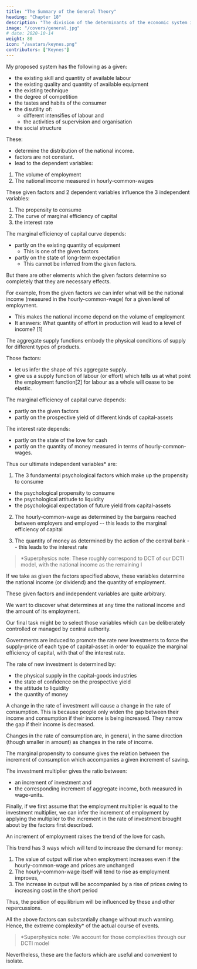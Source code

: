 ```yaml
---
title: "The Summary of the General Theory"
heading: "Chapter 18"
description: "The division of the determinants of the economic system into the two groups of given factors and independent variables is, of course, quite arbitrary from any absolute standpoint"
image: "/covers/general.jpg"
# date: 2020-10-14
weight: 80
icon: "/avatars/keynes.png"
contributors: ['Keynes']
---
```



My proposed system has the following as a given:

- the existing skill and quantity of available labour
- the existing quality and quantity of available equipment
- the existing technique
- the degree of competition
- the tastes and habits of the consumer
- the disutility of:
  - different intensifies of labour and
  - the activities of supervision and organisation
- the social structure 

These:
- determine the distribution of the national income. 
- factors are not constant. 
- lead to the dependent variables:

1. The volume of employment
2. The national income <!-- (or national dividend) --> measured in hourly-common-wages <!-- wage-units. --> 

<!-- DCTI  -->

<!-- In this place and context, we are merely not considering or taking into account the effects and consequences of changes in them.  -->

These given factors and 2 dependent variables influence the 3 independent variables:

1. The propensity to consume
2. The curve of marginal efficiency of capital 
3. the interest rate

<!-- The factors, taken as given, --> 
<!-- - But they do not completely determine them.  -->

The marginal efficiency of capital curve depends:
- partly on the existing quantity of equipment
  - This is one of the given factors 
- partly on the state of long-term expectation
  - This cannot be inferred from the given factors. 

But there are other elements which the given factors determine so completely that they are necessary effects. <!-- we can treat these derivatives as being themselves given. -->

For example, from the given factors we can infer what will be the national income (measured in the hourly-common-wage) <!-- wage-unit --> for a given level of employment. 
- This makes the national income depend on the volume of employment
- It answers: What quantity of effort in production will lead to a level of income? [1]


The aggregate supply functions embody the physical conditions of supply for different types of products. 

Those factors:
- let us infer the shape of this aggregate supply. 
- give us a supply function of labour (or effort) which tells us <!-- inter alia --> at what point the employment function[2] for labour as a whole will cease to be elastic. 
<!-- ; — that is to say, the quantity of employment which will be devoted to production corresponding to any given level of effective demand measured in terms of wage-units.  -->

The marginal efficiency of capital curve depends:
- partly on the given factors 
- partly on the prospective yield of different kinds of capital-assets

The interest rate depends:
- partly on the state of the love for cash<!--  liquidity-preference (i.e. on the liquidity function) and --> 
- partly on the quantity of money measured in terms of hourly-common-wages. 


Thus our ultimate independent variables* are:

1. The 3 fundamental psychological factors which make up the propensity to consume
- the psychological propensity to consume
- the psychological attitude to liquidity
- the psychological expectation of future yield from capital-assets

2. The <!-- wage-unit --> hourly-common-wage as determined by the bargains reached between employers and employed -- this leads to the marginal efficiency of capital

3. The quantity of money as determined by the action of the central bank -- this leads to the interest rate

> *Superphysics note: These roughly correspond to DCT of our DCTI model, with the national income as the remaining I



If we take as given the factors specified above, these variables determine the national income (or dividend) and the quantity of employment. 

<!-- But these again would be capable of being subjected to further analysis, and are not, so to speak, our ultimate atomic independent elements.  -->

<!-- The division of the determinants of the economic system into the two groups of -->

These given factors and independent variables are quite arbitrary. 

<!--  from any absolute standpoint.  -->

<!-- The division must be made entirely on the basis of experience, so as to correspond on the one hand to the factors in which the changes seem to be so slow or so little relevant as to have only a small and comparatively negligible short-term influence on our quaesitum; and on the other hand to those factors in which the changes are found in practice to exercise a dominant influence on our quaesitum.  -->

We want to discover what determines at any time the national income and the amount of its employment.

<!-- ; which means in a study so complex as economics, in which we cannot hope to make completely accurate generalisations, the factors whose changes mainly determine our quaesitum.  -->

Our final task might be to select those variables which can be deliberately controlled or managed by central authority. 


<!-- II  -->

Governments are induced to promote the rate new investments to force the supply-price of each type of capital-asset in order to <!-- a figure which, taken in conjunction with its prospective yield, to --> equalize the marginal efficiency of capital, with that of the interest rate. 

The rate of new investment is determined by:
- the physical supply in the capital-goods industries
- the state of confidence on the prospective yield
- the attitude to liquidity
- the quantity of money<!--  (preferably calculated in terms of wage-units) --> 


A change in the rate of investment will cause a change in the rate of consumption. This is because people only widen the gap between their income and consumption if their income is being increased. They narrow the gap if their income is decreased. 

Changes in the rate of consumption are, in general, in the same direction (though smaller in amount) as changes in the rate of income. 

The marginal propensity to consume gives the relation between the increment of consumption which accompanies a given increment of saving.

The investment multiplier gives the ratio between:
- an increment of investment and
- the corresponding increment of aggregate income, both measured in wage-units.

Finally, if we first assume <!-- (as a first approximation) --> that the employment multiplier is equal to the investment multiplier, we can infer the increment of employment by applying the multiplier to the increment <!-- (or decrement) --> in the rate of investment brought about by the factors first described. 

An increment <!-- (or decrement) --> of employment raises <!-- (or lower) --> the trend of the love for cash. 

This trend has 3 ways which will tend to increase the demand for money:
<!-- schedule of liquidity-preference; there being -->

1. The value of output will rise when employment increases even if the hourly-common-wage <!-- wage-unit --> and prices <!-- (in terms of the wage-unit) --> are unchanged
2. The <!-- wage-unit --> hourly-common-wage itself will tend to rise as employment improves, 
3. The increase in output will be accompanied by a rise of prices <!-- (in terms of the wage-unit) --> owing to increasing cost in the short period

Thus, the position of equilibrium will be influenced by these and other repercussions. 

All the above factors can substantially change without much warning. Hence, the extreme complexity* of the actual course of events. 

> *Superphysics note: We account for those complexities through our DCTI model


Nevertheless, these are the factors which are useful and convenient to isolate. 

<!-- If we examine any actual problem along the lines of the above schematism, we shall find it more manageable; and our practical intuition (which can take account of a more detailed complex of facts than can be treated on general principles) will be offered a less intractable material upon which to work.  -->

